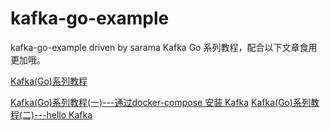 # kafka-go-example
kafka-go-example driven by sarama
Kafka Go 系列教程，配合以下文章食用更加哦。 

[Kafka(Go)系列教程](https://www.lixueduan.com/categories/Kafka/)  

[Kafka(Go)系列教程(一)---通过docker-compose 安装 Kafka](https://www.lixueduan.com/post/kafka/01-install/)
[Kafka(Go)系列教程(二)---hello Kafka](https://www.lixueduan.com/post/kafka/02-hello-kafka/)  